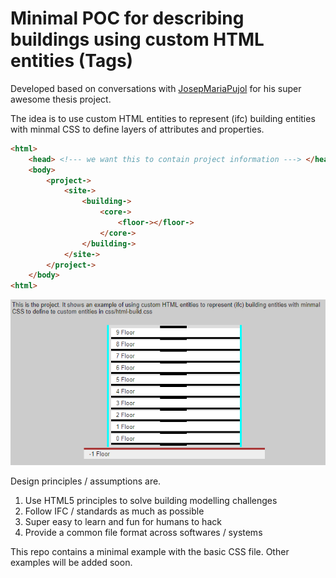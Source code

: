 # Minimal POC for describing buildings using custom HTML entities (Tags)
Developed based on conversations with [JosepMariaPujol](https://github.com/JosepMariaPujol/HTML-Build)
for his super awesome thesis project.

The idea is to use custom HTML entities to represent (ifc) building entities with minmal CSS to define layers of attributes and properties.

```HTML
<html>
	<head> <!--- we want this to contain project information ---> </head>
	<body>
		<project->
			<site->
				<building->
					<core->
						<floor-></floor->
					</core->
				</building->
			</site->
		</project->
	</body>
<html>
```

![html-build-basic](img/preview.png)

Design principles / assumptions are.

1. Use HTML5 principles to solve building modelling challenges
2. Follow IFC / standards as much as possible
3. Super easy to learn and fun for humans to hack
4. Provide a common file format across softwares / systems

This repo contains a minimal example with the basic CSS file. Other examples will be added soon.

